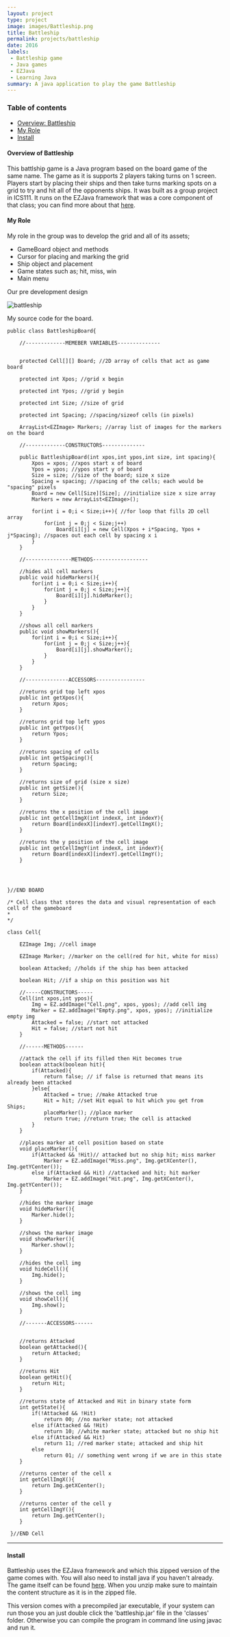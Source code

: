 ```yaml
---
layout: project
type: project
image: images/Battleship.png
title: Battleship
permalink: projects/battleship
date: 2016
labels:
 - Battleship game
 - Java games
 - EZJava
 - Learning Java
summary: A java application to play the game Battleship
---
```


### Table of contents

* [Overview: Battleship](#overview-of-battleship)
* [My Role](#my-role)
* [Install](#install)

#### Overview of Battleship
This battlship game is a Java program based on the board game of the same name. The game as it is supports 2 players taking turns on 1 screen. Players start by placing their ships and then take turns marking spots on a grid to try and hit all of the opponents ships. It was built as a group project in ICS111. It runs on the EZJava framework that was a core component of that class; you can find more about that [here](http://www2.hawaii.edu/~dylank/ics111/).

#### My Role
My role in the group was to develop the grid and all of its assets;
<ul>
 <li>GameBoard object and methods</li>
 <li>Cursor for placing and marking the grid</li>
 <li>Ship object and placement</li>
 <li>Game states such as; hit, miss, win</li>
 <li>Main menu</li>
</ul>  

Our pre development design

![battleship](/images/Battleship-Game.png)

My source code for the board.
```
public class BattleshipBoard{

	//-------------MEMEBER VARIABLES--------------
	
	
	protected Cell[][] Board; //2D array of cells that act as game board
	
	protected int Xpos; //grid x begin
	
	protected int Ypos; //grid y begin
	
	protected int Size; //size of grid
	
	protected int Spacing; //spacing/sizeof cells (in pixels)

	ArrayList<EZImage> Markers; //array list of images for the markers on the board

	//-------------CONSTRUCTORS--------------
	
	public BattleshipBoard(int xpos,int ypos,int size, int spacing){
		Xpos = xpos; //xpos start x of board
		Ypos = ypos; //ypos start y of board
		Size = size; //size of the board; size x size
		Spacing = spacing; //spacing of the cells; each would be "spacing" pixels
		Board = new Cell[Size][Size]; //initialize size x size array
		Markers = new ArrayList<EZImage>();
		
		for(int i = 0;i < Size;i++){ //for loop that fills 2D cell array
			for(int j = 0;j < Size;j++)
				Board[i][j] = new Cell(Xpos + i*Spacing, Ypos + j*Spacing); //spaces out each cell by spacing x i
		}
	}
	
	//---------------METHODS------------------

	//hides all cell markers
	public void hideMarkers(){
		for(int i = 0;i < Size;i++){
			for(int j = 0;j < Size;j++){
				Board[i][j].hideMarker();
			}
		}
	}
	
	//shows all cell markers
	public void showMarkers(){
		for(int i = 0;i < Size;i++){
			for(int j = 0;j < Size;j++){
				Board[i][j].showMarker();
			}
		}
	}

	//--------------ACCESSORS----------------
	
	//returns grid top left xpos
	public int getXpos(){
		return Xpos;
	}
	
	//returns grid top left ypos
	public int getYpos(){
		return Ypos;
	}
	
	//returns spacing of cells
	public int getSpacing(){
		return Spacing;
	}
	
	//returns size of grid (size x size)
	public int getSize(){
		return Size;
	}
	
	//returns the x position of the cell image
	public int getCellImgX(int indexX, int indexY){
		return Board[indexX][indexY].getCellImgX();
	}
	
	//returns the y position of the cell image
	public int getCellImgY(int indexX, int indexY){
		return Board[indexX][indexY].getCellImgY();
	}




}//END BOARD

/* Cell class that stores the data and visual representation of each cell of the gameboard
*
*/

class Cell{
	
	EZImage Img; //cell image
	
	EZImage Marker; //marker on the cell(red for hit, white for miss)
	
	boolean Attacked; //holds if the ship has been attacked
	
	boolean Hit; //if a ship on this position was hit
	
	//-----CONSTRUCTORS-----
	Cell(int xpos,int ypos){
		Img = EZ.addImage("Cell.png", xpos, ypos); //add cell img
		Marker = EZ.addImage("Empty.png", xpos, ypos); //initialize empty img
		Attacked = false; //start not attacked
		Hit = false; //start not hit
	}
	
	//------METHODS------
	
	//attack the cell if its filled then Hit becomes true
	boolean attack(boolean hit){
		if(Attacked){
			return false; // if false is returned that means its already been attacked
		}else{
			Attacked = true; //make Attacked true
			Hit = hit; //set Hit equal to hit which you get from Ships;
			placeMarker(); //place marker
			return true; //return true; the cell is attacked
		}
	}
	
	//places marker at cell position based on state
	void placeMarker(){
		if(Attacked && !Hit)// attacked but no ship hit; miss marker
			Marker = EZ.addImage("Miss.png", Img.getXCenter(), Img.getYCenter());
		else if(Attacked && Hit) //attacked and hit; hit marker
			Marker = EZ.addImage("Hit.png", Img.getXCenter(), Img.getYCenter());
	}
	
	//hides the marker image
	void hideMarker(){
		Marker.hide();
	}
	
	//shows the marker image
	void showMarker(){
		Marker.show();
	}
	
	//hides the cell img
	void hideCell(){
		Img.hide();
	}
	
	//shows the cell img
	void showCell(){
		Img.show();
	}
	
	//-------ACCESSORS------
	
	
	//returns Attacked
	boolean getAttacked(){
		return Attacked; 
	}
	
	//returns Hit
	boolean getHit(){
		return Hit;
	}
	
	//returns state of Attacked and Hit in binary state form
	int getState(){
		if(!Attacked && !Hit)
			return 00; //no marker state; not attacked
		else if(Attacked && !Hit) 
			return 10; //white marker state; attacked but no ship hit
		else if(Attacked && Hit)
			return 11; //red marker state; attacked and ship hit
		else
			return 01; // something went wrong if we are in this state
	}
	
	//returns center of the cell x
	int getCellImgX(){
		return Img.getXCenter();
	}
	
	//returns center of the cell y
	int getCellImgY(){
		return Img.getYCenter();
	}
	
 }//END Cell
```
<hr>

#### Install
Battleship uses the EZJava framework and which this zipped version of the game comes with. You will also need to install java if you haven't already. The game itself can be found [here](https://drive.google.com/open?id=1O6GzvBqtqb3qP90XlbRyO4JCSx5FweIa). When you unzip make sure to maintain the content structure as it is in the zipped file.

This version comes with a precompiled jar executable, if your system can run those you an just double click the 'battleship.jar' file in the 'classes' folder. Otherwise you can compile the program in command line using javac and run it.

